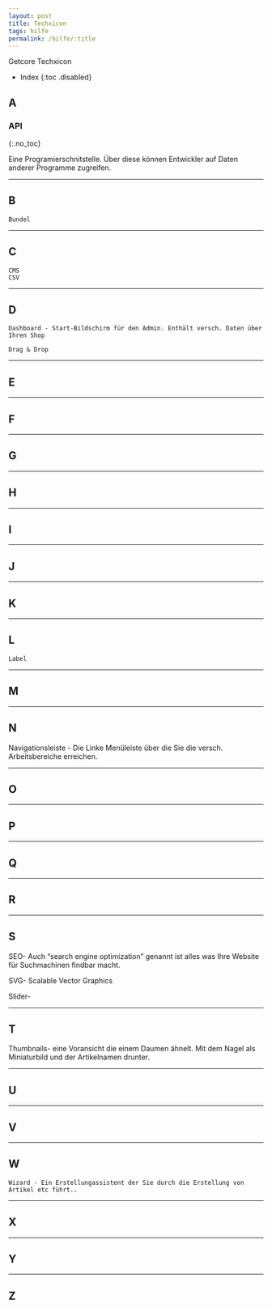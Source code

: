 ```yaml
---
layout: post
title: Techxicon
tags: hilfe
permalink: /hilfe/:title
---
```


Getcore Techxicon

+ Index
{:toc .disabled}

## A

### API
{:.no_toc}

Eine Programierschnitstelle. Über diese können Entwickler auf Daten anderer Programme zugreifen.

---

## B

	Bundel
---
## C

	CMS
	CSV

---

## D
	Dashboard - Start-Bildschirm für den Admin. Enthält versch. Daten über Ihren Shop
	
	Drag & Drop

---

## E

---

## F

---

## G

---

## H

---

## I

---

## J

---

## K

---

## L
	Label

---

## M

---

## N
Navigationsleiste - Die Linke Menüleiste über die Sie die versch. Arbeitsbereiche erreichen.

---

## O

---

## P

---

## Q

---

## R

---

## S

SEO- Auch “search engine optimization” genannt ist alles was Ihre Website für Suchmachinen findbar macht. 

SVG- Scalable Vector Graphics

Slider-

---

## T
Thumbnails- eine Voransicht die einem Daumen ähnelt. Mit dem Nagel als Miniaturbild und der Artikelnamen drunter. 

---

## U

---

## V

---

## W
	Wizard - Ein Erstellungassistent der Sie durch die Erstellung von Artikel etc führt.. 

---

## X

---

## Y

---

## Z
